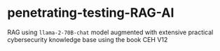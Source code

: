 # penetrating-testing-RAG-AI
RAG using `llama-2-70B-chat` model augmented with extensive practical cybersecurity knowledge base using the book CEH V12
